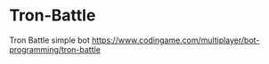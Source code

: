 # Tron-Battle
Tron Battle simple bot
https://www.codingame.com/multiplayer/bot-programming/tron-battle
